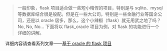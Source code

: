 > 一般印象，flask 项目适合做一些短小精悍的项目，特别是与 sqlite、mysql 等数据库结合很是般配。但是在一些大公司，特别是一些金融行业等国企公司，还是以 oracle 居多，那么，这个小辣椒（flask）就无用武之地了吗？No, No, No... 
> 下面将以 flask_oracle 项目为例，对 flask 的功能进行一个详细的讲解。

详细内容请查看系列文章——[基于 oracle 的 flask 项目](http://www.os373.cn/tag/%E5%9F%BA%E4%BA%8E%20oracle%20%E7%9A%84%20flask%20%E9%A1%B9%E7%9B%AE%EF%BC%88%E4%B8%80%EF%BC%89)
